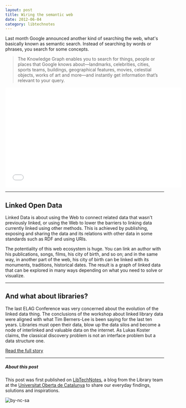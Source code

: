 ```yaml
---
layout: post
title: Wiring the semantic web
date: 2012-06-04
category: libtechnotes
---
```


Last month Google announced another kind of searching the web, what's basically known as semantic search. Instead of searching by words or phrases, you search for some concepts.

> The Knowledge Graph enables you to search for things, people or places that Google knows about—landmarks, celebrities, cities, sports teams, buildings, geographical features, movies, celestial objects, works of art and more—and instantly get information that’s relevant to your query.

<iframe width="560" height="315" src="//www.youtube.com/embed/mmQl6VGvX-c?rel=0" frameborder="0" allowfullscreen></iframe>

---

## Linked Open Data

Linked Data is about using the Web to connect related data that wasn't previously linked, or using the Web to lower the barriers to linking data currently linked using other methods. This is achieved by publishing, exposing and sharing the data and its relations with other data in some standards such as RDF and using URIs.

The potentiality of this web ecosystem is huge. You can link an author with his publications, songs, films, his city of birth, and so on; and in the same way, in another part of the web, his city of birth can be linked with its monuments, traditions, historical dates. The result is a graph of linked data that can be explored in many ways depending on what you need to solve or visualize.

---

## And what about libraries?

The last ELAG Conference was very concerned about the evolution of the linked data thing. The conclusions of the workshop about linked library data were aligned with what Tim Berners-Lee is been saying for the last ten years. Libraries must open their data, blow up the data silos and become a node of interlinked and valuable data on the internet. As Lukas Koster claims, the classical discovery problem is not an interface problem but a data structure one.

[Read the full story](http://storify.com/xdurana/elag2012)

---

##### About this post

This post was first published on [LibTechNotes](http://labs.biblioteca.uoc.edu/), a blog from the Library team at the [Universitat Oberta de Catalunya](http://www.uoc.edu/) to share our everyday findings, solutions and inspirations.

![by-nc-sa](http://i.creativecommons.org/l/by-nc-sa/3.0/88x31.png)
